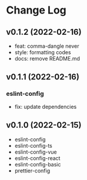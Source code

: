 # Change Log

## v0.1.2 (2022-02-16)

- feat: comma-dangle never
- style: formatting codes
- docs: remove README.md

## v0.1.1 (2022-02-16)

### eslint-config

- fix: update dependencies

## v0.1.0 (2022-02-15)

- eslint-config
- eslint-config-ts
- eslint-config-vue
- eslint-config-react
- eslint-config-basic
- prettier-config

